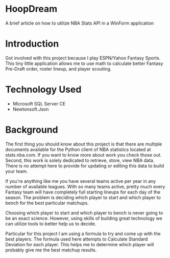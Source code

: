 # HoopDream
A brief article on how to utilize NBA Stats API in a WinForm application

# Introduction
Got involved with this project because I play ESPN/Yahoo Fantasy Sports. This tiny little application allows me to use math to calculate better Fantasy Pre-Draft order, roster lineup, and player scouting.

# Technology Used
- Microsoft SQL Server CE
- Newtonsoft.Json
 
# Background
The first thing you should know about this project is that there are multiple documents available for the Python client of NBA statistics located at stats.nba.com. If you want to know more about work you check those out. Second, this work is solely dedicated to retrieve, store, view NBA data. There is no attempt here to provide for updating or editing this data to build your team.

If you're anything like me you have several teams active per year in any number of available leagues. With so many teams active, pretty much every Fantasy team will have completely full starting lineups for each day of the season. The problem is deciding which player to start and which player to bench for the best particular matchups.

Choosing which player to start and which player to bench is never going to be an exact science. However, using skills of building great technology we can utilize tools to better help us to decide.

Particular for this project I am using a formula to try and come up with the best players. The formula used here attempts to Calculate Standard Deviation for each player. This helps me to determine which player will probably give me the best matchup results.
